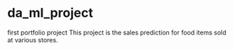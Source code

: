 # da_ml_project
first portfolio project
This project is the sales prediction for food items sold at various stores.
